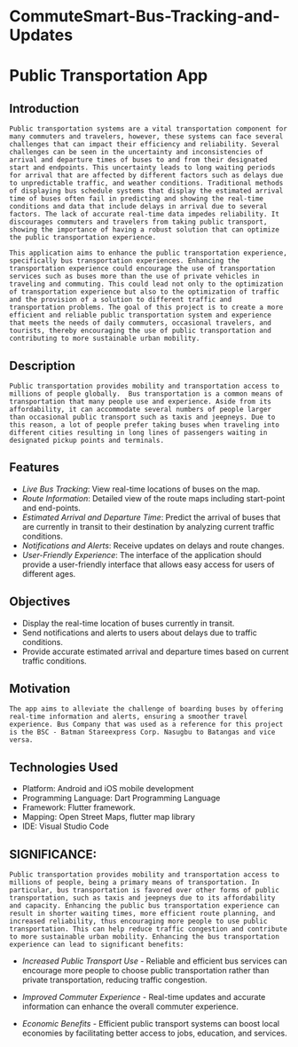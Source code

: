 # CommuteSmart-Bus-Tracking-and-Updates

# Public Transportation App

## Introduction

    Public transportation systems are a vital transportation component for many commuters and travelers, however, these systems can face several challenges that can impact their efficiency and reliability. Several challenges can be seen in the uncertainty and inconsistencies of arrival and departure times of buses to and from their designated start and endpoints. This uncertainty leads to long waiting periods for arrival that are affected by different factors such as delays due to unpredictable traffic, and weather conditions. Traditional methods of displaying bus schedule systems that display the estimated arrival time of buses often fail in predicting and showing the real-time conditions and data that include delays in arrival due to several factors. The lack of accurate real-time data impedes reliability. It discourages commuters and travelers from taking public transport, showing the importance of having a robust solution that can optimize the public transportation experience.

    This application aims to enhance the public transportation experience, specifically bus transportation experiences. Enhancing the transportation experience could encourage the use of transportation services such as buses more than the use of private vehicles in traveling and commuting. This could lead not only to the optimization of transportation experience but also to the optimization of traffic and the provision of a solution to different traffic and transportation problems. The goal of this project is to create a more efficient and reliable public transportation system and experience that meets the needs of daily commuters, occasional travelers, and tourists, thereby encouraging the use of public transportation and contributing to more sustainable urban mobility.


## Description

    Public transportation provides mobility and transportation access to millions of people globally.  Bus transportation is a common means of transportation that many people use and experience. Aside from its affordability, it can accommodate several numbers of people larger than occasional public transport such as taxis and jeepneys. Due to this reason, a lot of people prefer taking buses when traveling into different cities resulting in long lines of passengers waiting in designated pickup points and terminals. 
	


## Features

- *Live Bus Tracking*: View real-time locations of buses on the map.
- *Route Information*: Detailed view of the route maps including start-point and end-points.
- *Estimated Arrival and Departure Time*: Predict the arrival of buses that are currently in transit to their destination by analyzing current traffic conditions.
- *Notifications and Alerts*: Receive updates on delays and route changes.
- *User-Friendly Experience*:  The interface of the application should provide a user-friendly interface that allows easy access for users of different ages. 

## Objectives

- Display the real-time location of buses currently in transit.
- Send notifications and alerts to users about delays due to traffic conditions.
- Provide accurate estimated arrival and departure times based on current traffic conditions.

## Motivation

    The app aims to alleviate the challenge of boarding buses by offering real-time information and alerts, ensuring a smoother travel experience. Bus Company that was used as a reference for this project is the BSC - Batman Stareexpress Corp. Nasugbu to Batangas and vice versa.

## Technologies Used

- Platform: Android and iOS mobile development 
- Programming Language: Dart Programming Language
- Framework: Flutter framework.
- Mapping: Open Street Maps, flutter map library
- IDE: Visual Studio Code

## SIGNIFICANCE:

	Public transportation provides mobility and transportation access to millions of people, being a primary means of transportation. In particular, bus transportation is favored over other forms of public transportation, such as taxis and jeepneys due to its affordability and capacity. Enhancing the public bus transportation experience can result in shorter waiting times, more efficient route planning, and increased reliability, thus encouraging more people to use public transportation. This can help reduce traffic congestion and contribute to more sustainable urban mobility. Enhancing the bus transportation experience can lead to significant benefits:

- *Increased Public Transport Use* - Reliable and efficient bus services can encourage more people to choose public transportation rather than private transportation, reducing traffic congestion. 

- *Improved Commuter Experience* - Real-time updates and accurate information can enhance the overall commuter experience.

- *Economic Benefits* - Efficient public transport systems can boost local economies by facilitating better access to jobs, education, and services.

